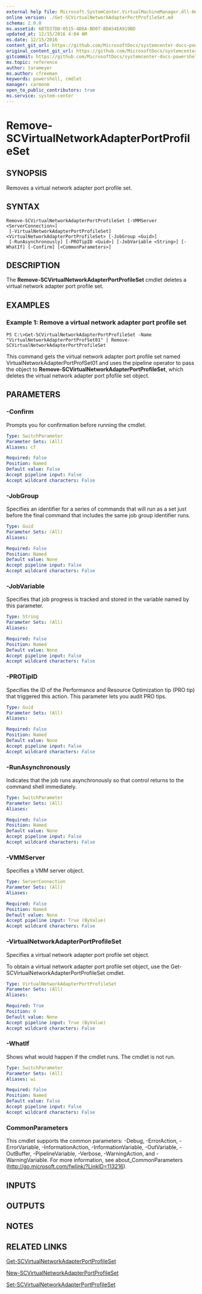 ```yaml
---
external help file: Microsoft.SystemCenter.VirtualMachineManager.dll-Help.xml
online version: ./Get-SCVirtualNetworkAdapterPortProfileSet.md
schema: 2.0.0
ms.assetid: 6B7D37D0-0515-4D6A-BD07-BDA54EA919BD
updated_at: 12/15/2016 4:04 AM
ms.date: 12/15/2016
content_git_url: https://github.com/MicrosoftDocs/systemcenter-docs-powershell/blob/master/systemcenter-cmdlets/SystemCenter2016/VirtualMachineManager/vlatest/Remove-SCVirtualNetworkAdapterPortProfileSet.md
original_content_git_url: https://github.com/MicrosoftDocs/systemcenter-docs-powershell/blob/master/systemcenter-cmdlets/SystemCenter2016/VirtualMachineManager/vlatest/Remove-SCVirtualNetworkAdapterPortProfileSet.md
gitcommit: https://github.com/MicrosoftDocs/systemcenter-docs-powershell/blob/7df4508c7b907a214e6a8eca76037b06065ef078/systemcenter-cmdlets/SystemCenter2016/VirtualMachineManager/vlatest/Remove-SCVirtualNetworkAdapterPortProfileSet.md
ms.topic: reference
author: tarameyer
ms.author: cfreeman
keywords: powershell, cmdlet
manager: carmonm
open_to_public_contributors: true
ms.service: system-center
---
```


# Remove-SCVirtualNetworkAdapterPortProfileSet

## SYNOPSIS
Removes a virtual network adapter port profile set.

## SYNTAX

```
Remove-SCVirtualNetworkAdapterPortProfileSet [-VMMServer <ServerConnection>]
 [-VirtualNetworkAdapterPortProfileSet] <VirtualNetworkAdapterPortProfileSet> [-JobGroup <Guid>]
 [-RunAsynchronously] [-PROTipID <Guid>] [-JobVariable <String>] [-WhatIf] [-Confirm] [<CommonParameters>]
```

## DESCRIPTION
The **Remove-SCVirtualNetworkAdapterPortProfileSet** cmdlet deletes a virtual network adapter port profile set.

## EXAMPLES

### Example 1: Remove a virtual network adapter port profile set
```
PS C:\>Get-SCVirtualNetworkAdapterPortProfileSet -Name "VirtualNetworkAdapterPortProfSet01" | Remove-SCVirtualNetworkAdapterPortProfileSet
```

This command gets the virtual network adapter port profile set named VirtualNetworkAdapterPortProfSet01 and uses the pipeline operator to pass the object to **Remove-SCVirtualNetworkAdapterPortProfileSet**, which deletes the virtual network adapter port pfofile set object.

## PARAMETERS

### -Confirm
Prompts you for confirmation before running the cmdlet.

```yaml
Type: SwitchParameter
Parameter Sets: (All)
Aliases: cf

Required: False
Position: Named
Default value: False
Accept pipeline input: False
Accept wildcard characters: False
```

### -JobGroup
Specifies an identifier for a series of commands that will run as a set just before the final command that includes the same job group identifier runs.

```yaml
Type: Guid
Parameter Sets: (All)
Aliases: 

Required: False
Position: Named
Default value: None
Accept pipeline input: False
Accept wildcard characters: False
```

### -JobVariable
Specifies that job progress is tracked and stored in the variable named by this parameter.

```yaml
Type: String
Parameter Sets: (All)
Aliases: 

Required: False
Position: Named
Default value: None
Accept pipeline input: False
Accept wildcard characters: False
```

### -PROTipID
Specifies the ID of the Performance and Resource Optimization tip (PRO tip) that triggered this action.
This parameter lets you audit PRO tips.

```yaml
Type: Guid
Parameter Sets: (All)
Aliases: 

Required: False
Position: Named
Default value: None
Accept pipeline input: False
Accept wildcard characters: False
```

### -RunAsynchronously
Indicates that the job runs asynchronously so that control returns to the command shell immediately.

```yaml
Type: SwitchParameter
Parameter Sets: (All)
Aliases: 

Required: False
Position: Named
Default value: None
Accept pipeline input: False
Accept wildcard characters: False
```

### -VMMServer
Specifies a VMM server object.

```yaml
Type: ServerConnection
Parameter Sets: (All)
Aliases: 

Required: False
Position: Named
Default value: None
Accept pipeline input: True (ByValue)
Accept wildcard characters: False
```

### -VirtualNetworkAdapterPortProfileSet
Specifies a virtual network adapter port profile set object.

To obtain a virtual network adapter port profile set object, use the Get-SCVirtualNetworkAdapterPortProfileSet cmdlet.

```yaml
Type: VirtualNetworkAdapterPortProfileSet
Parameter Sets: (All)
Aliases: 

Required: True
Position: 0
Default value: None
Accept pipeline input: True (ByValue)
Accept wildcard characters: False
```

### -WhatIf
Shows what would happen if the cmdlet runs.
The cmdlet is not run.

```yaml
Type: SwitchParameter
Parameter Sets: (All)
Aliases: wi

Required: False
Position: Named
Default value: False
Accept pipeline input: False
Accept wildcard characters: False
```

### CommonParameters
This cmdlet supports the common parameters: -Debug, -ErrorAction, -ErrorVariable, -InformationAction, -InformationVariable, -OutVariable, -OutBuffer, -PipelineVariable, -Verbose, -WarningAction, and -WarningVariable. For more information, see about_CommonParameters (http://go.microsoft.com/fwlink/?LinkID=113216).

## INPUTS

## OUTPUTS

## NOTES

## RELATED LINKS

[Get-SCVirtualNetworkAdapterPortProfileSet](xref:SystemCenter2016/VirtualMachineManager/vlatest/Get-SCVirtualNetworkAdapterPortProfileSet.md)

[New-SCVirtualNetworkAdapterPortProfileSet](xref:SystemCenter2016/VirtualMachineManager/vlatest/New-SCVirtualNetworkAdapterPortProfileSet.md)

[Set-SCVirtualNetworkAdapterPortProfileSet](xref:SystemCenter2016/VirtualMachineManager/vlatest/Set-SCVirtualNetworkAdapterPortProfileSet.md)

